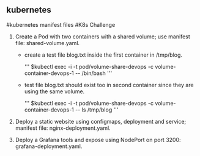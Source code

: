 ## kubernetes
#kubernetes manifest files
#K8s Challenge

1. Create a Pod with two containers with a shared volume; use manifest file: shared-volume.yaml.
   - create a test file blog.txt inside the first container in /tmp/blog.

     '''
     $kubectl exec -i -t pod/volume-share-devops -c volume-container-devops-1 -- /bin/bash
     '''
   - test file blog.txt should exist too in second container since they are using the same volume.

     '''
     $kubectl exec -i -t pod/volume-share-devops -c volume-container-devops-1 -- ls /tmp/blog
     '''

2. Deploy a static website using configmaps, deployment and service; manifest file: nginx-deployment.yaml.

3. Deploy a Grafana tools and expose using NodePort on port 3200: grafana-deployment.yaml.